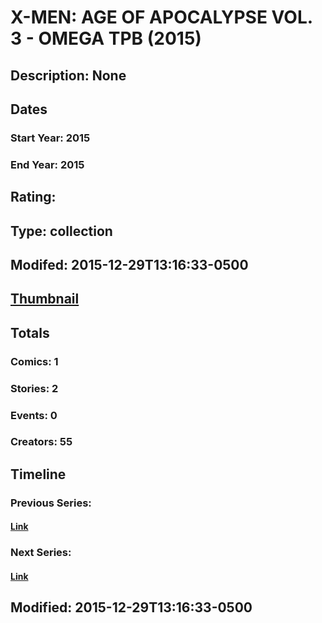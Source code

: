 # X-MEN: AGE OF APOCALYPSE VOL. 3 - OMEGA TPB (2015)
## Description: None
## Dates
### Start Year: 2015
### End Year: 2015
## Rating: 
## Type: collection
## Modifed: 2015-12-29T13:16:33-0500
## [Thumbnail](http://i.annihil.us/u/prod/marvel/i/mg/b/40/image_not_available.jpg)
## Totals
### Comics: 1
### Stories: 2
### Events: 0
### Creators: 55
## Timeline
### Previous Series: 
#### [Link]()
### Next Series: 
#### [Link]()
## Modified: 2015-12-29T13:16:33-0500